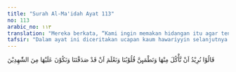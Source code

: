 ```yaml
---
title: "Surah Al-Ma'idah Ayat 113"
no: 113
arabic_no: ١١٣
translation: "Mereka berkata, “Kami ingin memakan hidangan itu agar tenteram hati kami dan agar kami yakin bahwa engkau telah berkata benar kepada kami, dan kami menjadi orang-orang yang menyaksikan (hidangan itu).”"
tafsir: "Dalam ayat ini diceritakan ucapan kaum hawariyyin selanjutnya kepada Nabi Isa, setelah Isa menyuruh mereka beriman kepada Allah, beramal, bekerja dan bertawakal kepada-Nya, dan tidak mengajukan permintaan yang tidak layak. Kaum hawariyyin itu berkata, \"Kami beriman sepenuhnya atas kekuasaan Allah, akan tetapi kami mengajukan permintaan itu, karena kami memerlukan makanan, dan kami tidak mendapatkan makanan yang lain, sedangkan kami merasa lapar. Di samping itu, apabila kami dapat menyaksikan turunnya hidangan itu, serta dapat merasakan kelezatannya, maka iman kami akan bertambah kuat. Dengan demikian kami pun akan dapat pula menjadi saksi terhadap orang-orang yang tidak menyaksikan turunnya hidangan itu dan tidak turut memakannya, sehingga mereka pun akan turut beriman pula, dan bertambah kuat pula keyakinan mereka, karena kasaksian kami tadi.\""
---
```

قَالُوْا نُرِيْدُ اَنْ نَّأْكُلَ مِنْهَا وَتَطْمَىِٕنَّ قُلُوْبُنَا وَنَعْلَمَ اَنْ قَدْ صَدَقْتَنَا وَنَكُوْنَ عَلَيْهَا مِنَ الشّٰهِدِيْنَ 